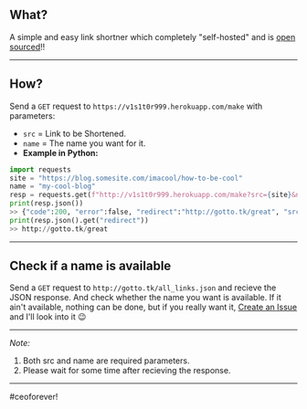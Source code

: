 ## What?
A simple and easy link shortner which completely "self-hosted" and is [open sourced](http://gotto.tk/source)!!

---

## How?
Send a `GET` request to `https://v1s1t0r999.herokuapp.com/make` with parameters:
  - `src` = Link to be Shortened.
  - `name` = The name you want for it.
  - **Example in Python:**
  ```py
  import requests
  site = "https://blog.somesite.com/imacool/how-to-be-cool"
  name = "my-cool-blog"
  resp = requests.get(f"http://v1s1t0r999.herokuapp.com/make?src={site}&name={name}")
  print(resp.json())
  >> {"code":200, "error":false, "redirect":"http://gotto.tk/great", "src":"https://blog.somesite.com/imacool/how-to-be-cool"}
  print(resp.json().get("redirect"))
  >> http://gotto.tk/great
  ```

---


## Check if a name is available
Send a `GET` request to `http://gotto.tk/all_links.json` and recieve the JSON response. And check whether the name you want is available. If it ain't available, nothing can be done, but if you really want it, [Create an Issue](https://github.com/v1s1t0r999/cheap-bitly/issues) and I'll look into it 😉


---

*Note:*
  1. Both src and name are required parameters.
  2. Please wait for some time after recieving the response.

---


#ceoforever!
